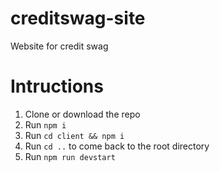 # creditswag-site
 Website for credit swag

# Intructions
1. Clone or download the repo
2. Run `npm i`
3. Run `cd client && npm i`
4. Run `cd ..` to come back to the root directory
5. Run `npm run devstart`